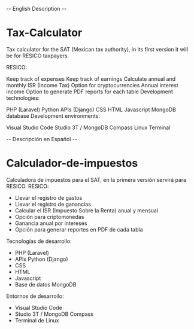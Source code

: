 -- English Description --
# Tax-Calculator
Tax calculator for the SAT (Mexican tax authority), in its first version it will be for RESICO taxpayers.

RESICO:

Keep track of expenses
Keep track of earnings
Calculate annual and monthly ISR (Income Tax)
Option for cryptocurrencies
Annual interest income
Option to generate PDF reports for each table
Development technologies:

PHP (Laravel)
Python APIs (Django)
CSS
HTML
Javascript
MongoDB database
Development environments:

Visual Studio Code
Studio 3T / MongoDB Compass
Linux Terminal

-- Descripción en Español --
# Calculador-de-impuestos
Calculadora de impuestos para el SAT, en la primera versión servirá para RESICO.
RESICO:
  - Llevar el registro de gastos
  - Llevar el registro de ganancias
  - Calcular el ISR (Impuesto Sobre la Renta) anual y mensual
  - Opción para criptomonedas
  - Ganancia anual por intereses
  - Opción para generar reportes en PDF de cada tabla

Tecnologías de desarrollo:
- PHP (Laravel)
- APIs Python (Django)
- CSS
- HTML
- Javascript
- Base de datos MongoDB

Entornos de desarrollo:
- Visual Studio Code
- Studio 3T / MongoDB Compass
- Terminal de Linux
